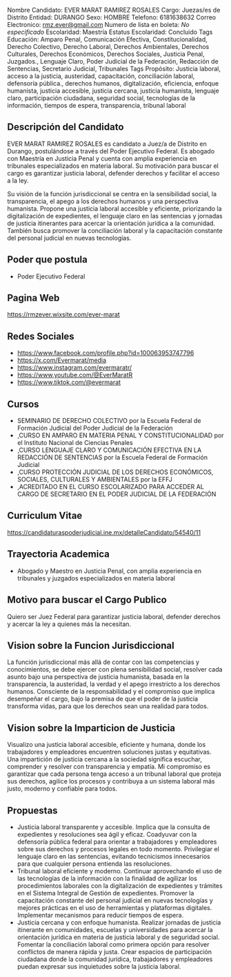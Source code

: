 Nombre Candidato: EVER MARAT RAMIREZ ROSALES
Cargo: Juezas/es de Distrito
Entidad: DURANGO
Sexo: HOMBRE
Telefono: 6181638632
Correo Electronico: rmz.ever@gmail.com
Numero de lista en boleta: *No especificado*
Escolaridad: Maestría
Estatus Escolaridad: Concluido
Tags Educación: Amparo Penal, Comunicación Efectiva, Constitucionalidad, Derecho Colectivo, Derecho Laboral, Derechos Ambientales, Derechos Culturales, Derechos Económicos, Derechos Sociales, Justicia Penal, Juzgados., Lenguaje Claro, Poder Judicial de la Federación, Redacción de Sentencias, Secretario Judicial, Tribunales
Tags Propósito: Justicia laboral, acceso a la justicia, austeridad, capacitación, conciliación laboral, defensoría pública., derechos humanos, digitalización, eficiencia, enfoque humanista, justicia accesible, justicia cercana, justicia humanista, lenguaje claro, participación ciudadana, seguridad social, tecnologías de la información, tiempos de espera, transparencia, tribunal laboral


## Descripción del Candidato 

EVER MARAT RAMIREZ ROSALES es candidato a Juez/a de Distrito en Durango, postulándose a través del Poder Ejecutivo Federal. Es abogado con Maestría en Justicia Penal y cuenta con amplia experiencia en tribunales especializados en materia laboral. Su motivación para buscar el cargo es garantizar justicia laboral, defender derechos y facilitar el acceso a la ley.

Su visión de la función jurisdiccional se centra en la sensibilidad social, la transparencia, el apego a los derechos humanos y una perspectiva humanista. Propone una justicia laboral accesible y eficiente, priorizando la digitalización de expedientes, el lenguaje claro en las sentencias y jornadas de justicia itinerantes para acercar la orientación jurídica a la comunidad. También busca promover la conciliación laboral y la capacitación constante del personal judicial en nuevas tecnologías.


## Poder que postula

- Poder Ejecutivo Federal


## Pagina Web

https://rmzever.wixsite.com/ever-marat


## Redes Sociales

- https://www.facebook.com/profile.php?id=100063953747796
- https://x.com/Evermarat/media
- https://www.instagram.com/evermaratr/
- https://www.youtube.com/@EverMaratR
- https://www.tiktok.com/@evermarat


## Cursos

- SEMINARIO DE DERECHO COLECTIVO por la Escuela Federal de Formación Judicial del Poder Judicial de la Federación
- ,CURSO EN AMPARO EN MATERIA PENAL Y CONSTITUCIONALIDAD por el Instituto Nacional de Ciencias Penales
- ,CURSO LENGUAJE CLARO Y COMUNICACIÓN EFECTIVA EN LA REDACCIÓN DE SENTENCIAS por la Escuela Federal de Formación Judicial
- ,CURSO PROTECCIÓN JUDICIAL DE LOS DERECHOS ECONÓMICOS, SOCIALES, CULTURALES Y AMBIENTALES por la EFFJ
- ,ACREDITADO EN EL CURSO ESCOLARIZADO PARA ACCEDER AL CARGO DE SECRETARIO EN EL PODER JUDICIAL DE LA FEDERACIÓN


## Curriculum Vitae

https://candidaturaspoderjudicial.ine.mx/detalleCandidato/54540/11


## Trayectoria Academica

- Abogado y Maestro en Justicia Penal, con amplia experiencia en tribunales y juzgados especializados en materia laboral


## Motivo para buscar el Cargo Publico

Quiero ser Juez Federal para garantizar justicia laboral, defender derechos y acercar la ley a quienes más la necesitan.


## Vision sobre la Funcion Jurisdiccional

La función jurisdiccional más allá de contar con las competencias y conocimientos, se debe ejercer con plena sensibilidad social, resolver cada asunto bajo una perspectiva de justicia humanista, basada en la transparencia, la austeridad, la verdad y el apego irrestricto a los derechos humanos. Consciente de la responsabilidad y el compromiso que implica desempeñar el cargo, bajo la premisa de que el poder de la justicia transforma vidas, para que los derechos sean una realidad para todos.


## Vision sobre la Imparticion de Justicia

Visualizo una justicia laboral accesible, eficiente y humana, donde los trabajadores y empleadores encuentren soluciones justas y equitativas. Una impartición de justicia cercana a la sociedad significa escuchar, comprender y resolver con transparencia y empatía. Mi compromiso es garantizar que cada persona tenga acceso a un tribunal laboral que proteja sus derechos, agilice los procesos y contribuya a un sistema laboral más justo, moderno y confiable para todos.


## Propuestas

- Justicia laboral transparente y accesible. Implica que la consulta de expedientes y resoluciones sea ágil y eficaz. Coadyuvar con la defensoría pública federal para orientar a trabajadores y empleadores sobre sus derechos y procesos legales en todo momento. Privilegiar el lenguaje claro en las sentencias, evitando tecnicismos innecesarios para que cualquier persona entienda las resoluciones.
- Tribunal laboral eficiente y moderno. Continuar aprovechando el uso de las tecnologías de la información con la finalidad de agilizar los procedimientos laborales con la digitalización de expedientes y trámites en el Sistema Integral de Gestión de expedientes. Promover la capacitación constante del personal judicial en nuevas tecnologías y mejores prácticas en el uso de herramientas y plataformas digitales. Implementar mecanismos para reducir tiempos de espera.
- Justicia cercana y con enfoque humanista. Realizar jornadas de justicia itinerante en comunidades, escuelas y universidades para acercar la orientación jurídica en materia de justicia laboral y de seguridad social. Fomentar la conciliación laboral como primera opción para resolver conflictos de manera rápida y justa. Crear espacios de participación ciudadana donde la comunidad jurídica, trabajadores y empleadores puedan expresar sus inquietudes sobre la justicia laboral.

